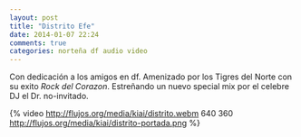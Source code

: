```yaml
---
layout: post
title: "Distrito Efe"
date: 2014-01-07 22:24
comments: true
categories: norteña df audio video
---
```

Con dedicación a los amigos en df. Amenizado por los Tigres del Norte con su exito *Rock del Corazon*. Estreñando un nuevo special mix por el celebre DJ el Dr. no-invitado.

{% video http://flujos.org/media/kiai/distrito.webm 640 360 http://flujos.org/media/kiai/distrito-portada.png %}
